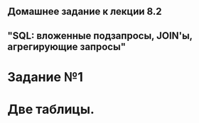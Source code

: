 ## Домашнее задание к лекции 8.2
## "SQL: вложенные подзапросы, JOIN'ы, агрегирующие запросы"

# Задание №1

#  Две таблицы.